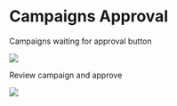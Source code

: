 # Campaigns Approval

Campaigns waiting for approval button

![](images/campaigns_approval_1.png)

Review campaign and approve

![](images/approval_review.png)